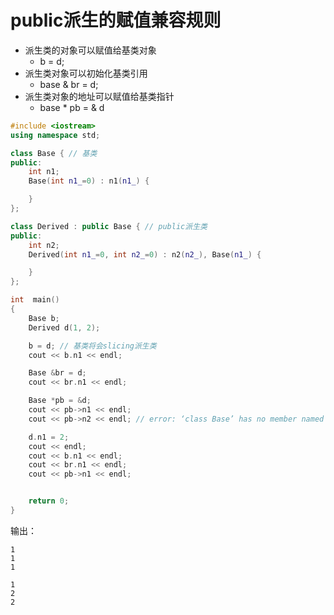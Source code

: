# public派生的赋值兼容规则
  - 派生类的对象可以赋值给基类对象
    - b = d;
  - 派生类对象可以初始化基类引用
    - base & br = d;
  - 派生类对象的地址可以赋值给基类指针
    - base * pb = & d
```c++
#include <iostream>
using namespace std;

class Base { // 基类
public:
    int n1;
    Base(int n1_=0) : n1(n1_) {

    }
};

class Derived : public Base { // public派生类
public:
    int n2;
    Derived(int n1_=0, int n2_=0) : n2(n2_), Base(n1_) {

    }
};

int  main()
{
    Base b;
    Derived d(1, 2);

    b = d; // 基类将会slicing派生类
    cout << b.n1 << endl;

    Base &br = d;
    cout << br.n1 << endl;

    Base *pb = &d;
    cout << pb->n1 << endl;
    cout << pb->n2 << endl; // error: ‘class Base’ has no member named ‘n2’, 基类不能访问派生类的成员

    d.n1 = 2;
    cout << endl;
    cout << b.n1 << endl;
    cout << br.n1 << endl;
    cout << pb->n1 << endl;


    return 0;
}

```
输出：
```
1
1
1

1
2
2
```
